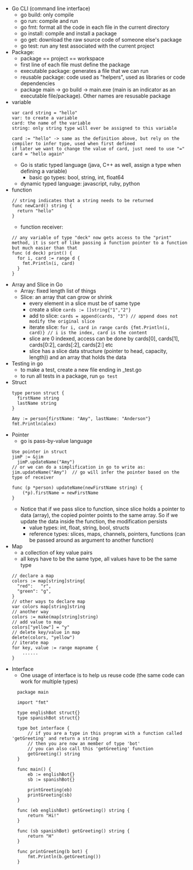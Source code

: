 - Go CLI (command line interface)
  - go build: only compile
  - go run: compile and run
  - go fmt: format all the code in each file in the current directory
  - go install: compile and install a package
  - go get: download the raw source code of someone else's package
  - go test: run any test associated with the current project
- Package:
  - package == project == workspace
  - first line of each file must define the package
  - executable package: generates a file that we can run
  - reusable package: code used as "helpers", used as libraries or code dependencies
  - package main -> go build -> main.exe (main is an indicator as an executable file/package). Other names are resusable package
- variable
  ```
  var card string = "hello"
  var: to create a variable
  card: the name of the variable
  string: only string type will ever be assigned to this variable
  
  card := "hello" -> same as the definition above, but rely on the compiler to infer type, used when first defined
  if later we want to change the value of card, just need to use "="
  card = "hello again"
  ```
  - Go is static typed language (java, C++ as well, assign a type when defining a variable)
    - basic go types: bool, string, int, float64
  - dynamic typed language: javascript, ruby, python
- function
  ```
  // string indicates that a string needs to be returned
  func newCard() string {
    return "hello"
  }
  ```
  - function receiver: 
  ```
  // any variable of type "deck" now gets access to the "print" method, it is sort of like passing a function pointer to a function but much easier than that
  func (d deck) print() {
    for i, card := range d {
      fmt.Println(i, card)
    }
  }
  ```
- Array and Slice in Go
  - Array: fixed length list of things
  - Slice: an array that can grow or shrink
    - every element in a slice must be of same type
    - create a slice ```cards := []string{"1","2"}```
    - add to slice: ```cards = append(cards, "3") // append does not modify the original slice ```
    - iterate slice:  ```for i, card in range cards {fmt.Println(i, card)} // i is the index, card is the content``` 
    - slice are 0 indexed, access can be done by cards[0], cards[1], cards[0:2], cards[:2], cards[2:] etc
    - slice has a slice data structure (pointer to head, capacity, length)) and an array that holds the data
- Testing in go
  - to make a test, create a new file ending in _test.go
  - to run all tests in a package, run ```go test```
- Struct
  ```
  type person struct {
    firstName string
    lastName string
  }
  
  Amy := person{firstName: "Amy", lastName: "Anderson"}
  fmt.Println(alex)
  ```
- Pointer
  - go is pass-by-value language
  ```
  Use pointer in struct
  jimP := &jim
	jimP.updateName("Amy")
  // or we can do a simplification in go to write as:
  jim.updateName("Amy")  // go will infer the pointer based on the type of receiver
  
  func (p *person) updateName(newFirstName string) {
	  (*p).firstName = newFirstName
  }
  ```
  - Notice that if we pass slice to function, since slice holds a pointer to data (array), the copied pointer points to the same array. So if we update the data inside the function, the modification persists
    - value types: int, float, string, bool, structs
    - reference types: slices, maps, channels, pointers, functions (can be passed around as argument to another function)
- Map
  - a collection of key value pairs
  - all keys have to be the same type, all values have to be the same type
  ```
  // declare a map
  colors := map[string]string{
	"red":   "r",
	"green": "g",
  }
  // other ways to declare map
  var colors map[string]string
  // another way
  colors := make(map[string]string)
  // add value to map
  colors["yellow"] = "y"
  // delete key/value in map
  delete(colors, "yellow")
  // iterate map
  for key, value := range mapname {
      ......
  }
  ```
- Interface
  - One usage of interface is to help us reuse code (the same code can work for multiple types)
  ```
    package main

	import "fmt"

	type englishBot struct{}
	type spanishBot struct{}

	type bot interface {
		// if you are a type in this program with a function called 'getGreeting' and return a string
		// then you are now an member of type 'bot'
		// you can also call this 'getGreeting' function
		getGreeting() string
	}

	func main() {
		eb := englishBot{}
		sb := spanishBot{}

		printGreeting(eb)
		printGreeting(sb)
	}

	func (eb englishBot) getGreeting() string {
		return "Hi!"
	}

	func (sb spanishBot) getGreeting() string {
		return "H"
	}

	func printGreeting(b bot) {
		fmt.Println(b.getGreeting())
	}
  ```
